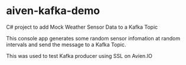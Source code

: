 # aiven-kafka-demo

  C# project to add Mock Weather Sensor Data to a Kafka Topic

  This console app generates some random sensor infomation at random intervals and 
  send the message to a Kafka Topic.  

  This was used to test Kafka producer using SSL on Avien.IO




